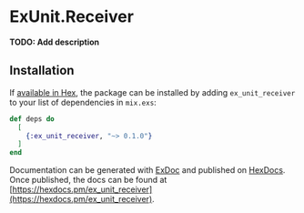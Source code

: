 # ExUnit.Receiver

**TODO: Add description**

## Installation

If [available in Hex](https://hex.pm/docs/publish), the package can be installed
by adding `ex_unit_receiver` to your list of dependencies in `mix.exs`:

```elixir
def deps do
  [
    {:ex_unit_receiver, "~> 0.1.0"}
  ]
end
```

Documentation can be generated with [ExDoc](https://github.com/elixir-lang/ex_doc)
and published on [HexDocs](https://hexdocs.pm). Once published, the docs can
be found at [https://hexdocs.pm/ex_unit_receiver](https://hexdocs.pm/ex_unit_receiver).

